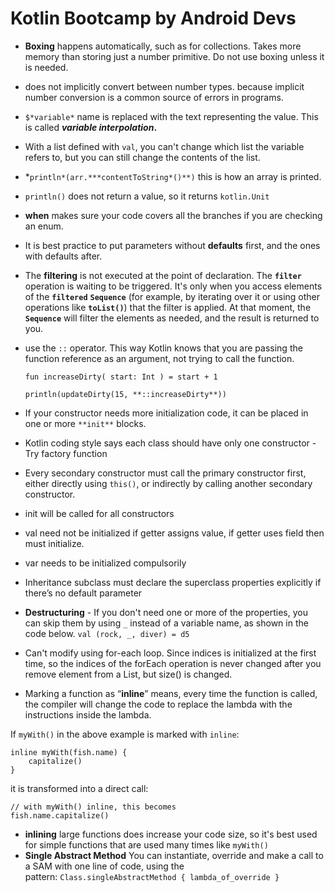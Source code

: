 # Kotlin Bootcamp by Android Devs

- **Boxing** happens automatically, such as for collections. Takes more memory than storing just a number primitive. Do not use boxing unless it is needed.
- does not implicitly convert between number types. because implicit number conversion is a common source of errors in programs.
- `$*variable*` name is replaced with the text representing the value. This is called ***variable interpolation*.**
- With a list defined with `val`, you can't change which list the variable refers to, but you can still change the contents of the list.
- *`println*(arr.***contentToString*()**)`  this is how an array is printed.
- `println()` does not return a value, so it returns `kotlin.Unit`
- **when** makes sure your code covers all the branches if you are checking an enum.
- It is best practice to put parameters without **defaults** first, and the ones with defaults after.
- The **filtering** is not executed at the point of declaration. The **`filter`** operation is waiting to be triggered. It's only when you access elements of the **`filtered`** **`Sequence`** (for example, by iterating over it or using other operations like **`toList()`**) that the filter is applied. At that moment, the **`Sequence`** will filter the elements as needed, and the result is returned to you.
- use the `::` operator. This way Kotlin knows that you are passing the function reference as an argument, not trying to call the function.

  `fun increaseDirty( start: Int ) = start + 1`

  `println(updateDirty(15, **::increaseDirty**))`

- If your constructor needs more initialization code, it can be placed in one or more `**init**` blocks.
- Kotlin coding style says each class should have only one constructor - Try factory function
- Every secondary constructor must call the primary constructor first, either directly using `this()`, or indirectly by calling another secondary constructor.
- init will be called for all constructors
- val need not be initialized if getter assigns value, if getter uses field then must initialize.
- var needs to be initialized compulsorily
- Inheritance subclass must declare the superclass properties explicitly if there’s no default parameter
- **Destructuring** -  If you don't need one or more of the properties, you can skip them by using `_` instead of a variable name, as shown in the code below. `val (rock, _, diver) = d5`
- Can't modify using for-each loop. Since indices is initialized at the first time, so the indices of the forEach operation is never changed after you remove element from a List, but size() is changed.
- Marking a function as “**inline**” means, every time the function is called, the compiler will change the code to replace the lambda with the instructions inside the lambda.

If `myWith()` in the above example is marked with `inline`:

```
inline myWith(fish.name) {
    capitalize()
}

```

it is transformed into a direct call:

```
// with myWith() inline, this becomes
fish.name.capitalize()
```

- **inlining** large functions does increase your code size, so it's best used for simple functions that are used many times like `myWith()`
- **Single Abstract Method** You can instantiate, override and make a call to a SAM with one line of code, using the pattern: `Class.singleAbstractMethod { lambda_of_override }`
